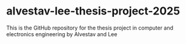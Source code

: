 # alvestav-lee-thesis-project-2025
 This is the GitHub repository for the thesis project in computer and electronics engineering by Alvestav and Lee
